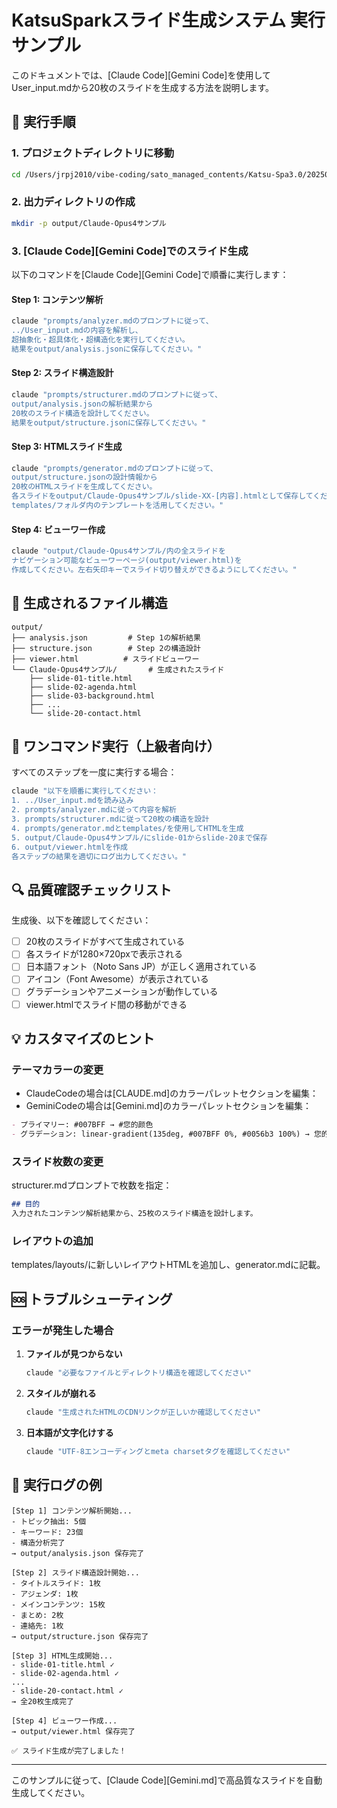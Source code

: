 # KatsuSparkスライド生成システム 実行サンプル

このドキュメントでは、[Claude Code][Gemini Code]を使用してUser_input.mdから20枚のスライドを生成する方法を説明します。

## 🚀 実行手順

### 1. プロジェクトディレクトリに移動

```bash
cd /Users/jrpj2010/vibe-coding/sato_managed_contents/Katsu-Spa3.0/20250709 KatsuSpark完成
```

### 2. 出力ディレクトリの作成

```bash
mkdir -p output/Claude-Opus4サンプル
```

### 3. [Claude Code][Gemini Code]でのスライド生成

以下のコマンドを[Claude Code][Gemini Code]で順番に実行します：

#### Step 1: コンテンツ解析

```bash
claude "prompts/analyzer.mdのプロンプトに従って、
../User_input.mdの内容を解析し、
超抽象化・超具体化・超構造化を実行してください。
結果をoutput/analysis.jsonに保存してください。"
```

#### Step 2: スライド構造設計

```bash
claude "prompts/structurer.mdのプロンプトに従って、
output/analysis.jsonの解析結果から
20枚のスライド構造を設計してください。
結果をoutput/structure.jsonに保存してください。"
```

#### Step 3: HTMLスライド生成

```bash
claude "prompts/generator.mdのプロンプトに従って、
output/structure.jsonの設計情報から
20枚のHTMLスライドを生成してください。
各スライドをoutput/Claude-Opus4サンプル/slide-XX-[内容].htmlとして保存してください。
templates/フォルダ内のテンプレートを活用してください。"
```

#### Step 4: ビューワー作成

```bash
claude "output/Claude-Opus4サンプル/内の全スライドを
ナビゲーション可能なビューワーページ(output/viewer.html)を
作成してください。左右矢印キーでスライド切り替えができるようにしてください。"
```

## 📁 生成されるファイル構造

```
output/
├── analysis.json         # Step 1の解析結果
├── structure.json        # Step 2の構造設計
├── viewer.html          # スライドビューワー
└── Claude-Opus4サンプル/       # 生成されたスライド
    ├── slide-01-title.html
    ├── slide-02-agenda.html
    ├── slide-03-background.html
    ├── ...
    └── slide-20-contact.html
```

## 🎯 ワンコマンド実行（上級者向け）

すべてのステップを一度に実行する場合：

```bash
claude "以下を順番に実行してください：
1. ../User_input.mdを読み込み
2. prompts/analyzer.mdに従って内容を解析
3. prompts/structurer.mdに従って20枚の構造を設計
4. prompts/generator.mdとtemplates/を使用してHTMLを生成
5. output/Claude-Opus4サンプル/にslide-01からslide-20まで保存
6. output/viewer.htmlを作成
各ステップの結果を適切にログ出力してください。"
```

## 🔍 品質確認チェックリスト

生成後、以下を確認してください：

- [ ] 20枚のスライドがすべて生成されている
- [ ] 各スライドが1280×720pxで表示される
- [ ] 日本語フォント（Noto Sans JP）が正しく適用されている
- [ ] アイコン（Font Awesome）が表示されている
- [ ] グラデーションやアニメーションが動作している
- [ ] viewer.htmlでスライド間の移動ができる

## 💡 カスタマイズのヒント

### テーマカラーの変更

- ClaudeCodeの場合は[CLAUDE.md]のカラーパレットセクションを編集：
- GeminiCodeの場合は[Gemini.md]のカラーパレットセクションを編集：

```markdown
- プライマリー: #007BFF → #您的颜色
- グラデーション: linear-gradient(135deg, #007BFF 0%, #0056b3 100%) → 您的渐变
```

### スライド枚数の変更

structurer.mdプロンプトで枚数を指定：

```markdown
## 目的
入力されたコンテンツ解析結果から、25枚のスライド構造を設計します。
```

### レイアウトの追加

templates/layouts/に新しいレイアウトHTMLを追加し、generator.mdに記載。

## 🆘 トラブルシューティング

### エラーが発生した場合

1. **ファイルが見つからない**
   ```bash
   claude "必要なファイルとディレクトリ構造を確認してください"
   ```

2. **スタイルが崩れる**
   ```bash
   claude "生成されたHTMLのCDNリンクが正しいか確認してください"
   ```

3. **日本語が文字化けする**
   ```bash
   claude "UTF-8エンコーディングとmeta charsetタグを確認してください"
   ```

## 📝 実行ログの例

```
[Step 1] コンテンツ解析開始...
- トピック抽出: 5個
- キーワード: 23個
- 構造分析完了
→ output/analysis.json 保存完了

[Step 2] スライド構造設計開始...
- タイトルスライド: 1枚
- アジェンダ: 1枚
- メインコンテンツ: 15枚
- まとめ: 2枚
- 連絡先: 1枚
→ output/structure.json 保存完了

[Step 3] HTML生成開始...
- slide-01-title.html ✓
- slide-02-agenda.html ✓
...
- slide-20-contact.html ✓
→ 全20枚生成完了

[Step 4] ビューワー作成...
→ output/viewer.html 保存完了

✅ スライド生成が完了しました！
```

---

このサンプルに従って、[Claude Code][Gemini.md]で高品質なスライドを自動生成してください。
